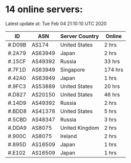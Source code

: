 # 14 online servers:

Latest update at: Tue Feb 04 21:10:10 UTC 2020

| ID | ASN | Server Country | Online |
| -- | --- | -------------- | ------ |
| #.D09B | AS174 | United States | 2 hrs |
| #.2A79 | AS63949 | Japan | 2 hrs |
| #.15CF | AS49392 | Russia | 33 hrs |
| #.7F1D | AS63949 | Singapore | 174 hrs |
| #.42A0 | AS63949 | Japan | 1 hrs |
| #.9FC3 | AS53889 | United States | 20 hrs |
| #.D827 | AS20150 | United States | 46 hrs |
| #.14D9 | AS49392 | Russia | 2 hrs |
| #.BDD8 | AS41378 | United States | 5 hrs |
| #.5CBD | AS48347 | Russia | 3 hrs |
| #.DDA9 | AS8075 | United Kingdom | 2 hrs |
| #.900C | AS8075 | Ireland | 2 hrs |
| #.895D | AS16509 | Japan | 1 hrs |
| #.E102 | AS16509 | Japan | 1 hrs |

